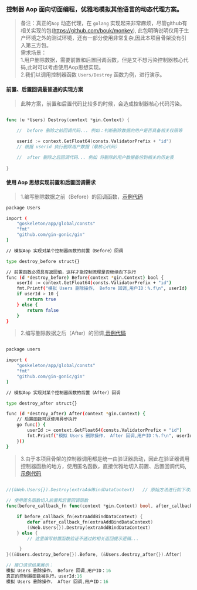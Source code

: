 ### 控制器 Aop 面向切面编程，优雅地模拟其他语言的动态代理方案。       
> 备注：真正的`Aop` 动态代理，在 `golang` 实现起来非常麻烦，尽管github有相关实现的包(https://github.com/bouk/monkey), 此包明确说明仅用于生产环境之外的测试环境，还有一部分使用非常复杂,因此本项目骨架没有引入第三方包。  
> 需求场景：  
> 1.用户删除数据，需要前置和后置回调函数，但是又不想污染控制器核心代码,此时可以考虑使用Aop思想实现。   
> 2.我们以调用控制器函数 `Users/Destroy` 函数为例，进行演示。     

#### 前置、后置回调最普通的实现方案 
>   此种方案，前置和后置代码比较多的时候，会造成控制器核心代码污染。     
```go  

func (u *Users) Destroy(context *gin.Context) {
    
    //  before 删除之前回调代码... 例如：判断删除数据的用户是否具备相关权限等

	userid := context.GetFloat64(consts.ValidatorPrefix + "id")
    // 根据 userid 执行删除用户数据（最核心代码）

    //  after 删除之后回调代码... 例如 将删除的用户数据备份到相关的历史表
  
}

```

####  使用 Aop 思想实现前置和后置回调需求      
>   1.编写删除数据之前（Before）的回调函数，[示例代码](../app/aop/users/destroy_before.go)  

```bash
package Users

import (
	"goskeleton/app/global/consts"
	"fmt"
	"github.com/gin-gonic/gin"
)

// 模拟Aop 实现对某个控制器函数的前置（Before）回调

type destroy_before struct{}

// 前置函数必须具有返回值，这样才能控制流程是否继续向下执行
func (d *destroy_before) Before(context *gin.Context) bool {
	userId := context.GetFloat64(consts.ValidatorPrefix + "id")
	fmt.Printf("模拟 Users 删除操作， Before 回调,用户ID：%.f\n", userId)
	if userId > 10 {
		return true
	} else {
		return false
	}
}

```
>   2.编写删除数据之后（After）的回调,[示例代码](../app/aop/users/destroy_after.go)  

```bash

package users

import (
	"goskeleton/app/global/consts"
	"fmt"
	"github.com/gin-gonic/gin"
)

// 模拟Aop 实现对某个控制器函数的后置（After）回调

type destroy_after struct{}

func (d *destroy_after) After(context *gin.Context) {
	// 后置函数可以使用异步执行
	go func() {
		userId := context.GetFloat64(consts.ValidatorPrefix + "id")
		fmt.Printf("模拟 Users 删除操作， After 回调,用户ID：%.f\n", userId)
	}()
}


```

>   3.由于本项目骨架的控制器调用都是统一由验证器启动，因此在验证器调用控制器函数的地方，使用匿名函数，直接优雅地切入前置、后置回调代码,[示例代码](../app/http/request/web/users/destroy.go)   
```go  
         
//(&Web.Users{}).Destroy(extraAddBindDataContext)   // 原始方法进行如下改造  

// 使用匿名函数切入前置和后置回调函数  
func(before_callback_fn func(context *gin.Context) bool, after_callback_fn func(context *gin.Context)) {

    if before_callback_fn(extraAddBindDataContext) {
        defer after_callback_fn(extraAddBindDataContext)
        (&Web.Users{}).Destroy(extraAddBindDataContext)
    } else {
        // 这里编写前置函数验证不通过的相关返回提示逻辑...

     }
}((&Users.destroy_before{}).Before, (&Users.destroy_after{}).After)

// 接口请求结果展示：
模拟 Users 删除操作， Before 回调,用户ID：16
真正的控制器函数被执行，userId:16
模拟 Users 删除操作， After 回调,用户ID：16
``` 


